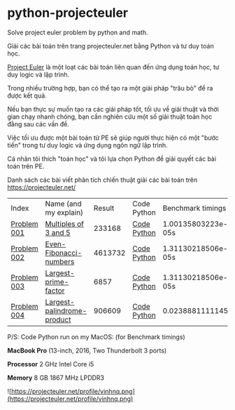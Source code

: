 # python-projecteuler
Solve project euler problem by python and math.

Giải các bài toán trên trang projecteuler.net bằng Python và tư duy toán học.


[Project Euler](https://projecteuler.net/) là một loạt các bài toán liên quan đến ứng dụng toán học, tư duy logic và lập trình.

Trong nhiều trường hợp, bạn có thể tạo ra một giải pháp "trâu bò" để ra được kết quả.

Nếu bạn thực sự muốn tạo ra các giải pháp tốt, tối ưu về giải thuật và thời gian chạy nhanh chóng, bạn cần nghiên cứu một số giải thuật toán học đằng sau các vấn đề.

Việc tối ưu được một bài toán từ PE sẽ giúp người thực hiện có một "bước tiến" trong tư duy logic và ứng dụng ngôn ngữ lập trình.


Cá nhân tôi thích "toán học" và tôi lựa chọn Python để giải quyết các bài toán trên PE.

Danh sách các bài viết phân tích chiến thuật giải các bài toán trên https://projecteuler.net/

<div class="table-responsive">
    <table  class="table table-striped table-bordered table-hover table-condensed">
        <tbody>
            <tr>
                <td>
                    Index
                </td>
                <td>
                    Name (and my explain)
                </td>
                <td>
                    Result
                </td>
                <td>
                    Code Python
                </td>
                <td>
                    Benchmark timings
                </td>
            </tr>
            <tr>
                <td>
                    <a href="https://projecteuler.net/problem=1">Problem 001</a>
                </td>
                <td>
                    <a href="/2018-06-08-Python-Project-Euler-PE001-Multiples-of-3-and-5/">Multiples of 3 and 5</a>
                </td>
                <td>
                    233168
                </td>
                <td>
                    <a href="https://github.com/quangvinh86/python-projecteuler/tree/master/PE-001">Code Python</a>
                </td>
                <td>
                    1.00135803223e-05s
                </td>
            </tr>
            <tr>
                <td>
                    <a href="https://projecteuler.net/problem=2">Problem 002</a>
                </td>
                <td>
                    <a href="/2018-06-08-Python-Project-Euler-PE002-Even-Fibonacci-numbers/">Even-Fibonacci-numbers</a>
                </td>
                <td>
                    4613732
                </td>
                <td>
                    <a href="https://github.com/quangvinh86/python-projecteuler/tree/master/PE-002">Code Python</a>
                </td>
                <td>
                    1.31130218506e-05s
                </td>
            </tr>
            <tr>
                <td>
                    <a href="https://projecteuler.net/problem=3">Problem 003</a>
                </td>
                <td>
                    <a href="/2018-06-08-Python-Project-Euler-PE003-Largest-prime-factor/">Largest-prime-factor</a>
                </td>
                <td>
                    6857
                </td>
                <td>
                    <a href="https://github.com/quangvinh86/python-projecteuler/tree/master/PE-003">Code Python</a>
                </td>
                <td>
                    1.31130218506e-05s
                </td>
            </tr>
            <tr>
                <td>
                    <a href="https://projecteuler.net/problem=4">Problem 004</a>
                </td>
                <td>
                    <a href="2018-06-09-Python-Project-Euler-PE004-Largest-palindrome-product ">Largest-palindrome-product</a>
                </td>
                <td>
                    906609
                </td>
                <td>
                    <a href="https://github.com/quangvinh86/python-projecteuler/tree/master/PE-004">Code Python</a>
                </td>
                <td>
                    0.0238881111145s
                </td>
            </tr>
            <!-- <tr>
                <td>
                    <a href="https://projecteuler.net/problem=4">Problem 004</a>
                </td>
                <td>
                    <a href="/2018-06-09-Python-Project-Euler-PE004-Largest-palindrome-product/">Largest-prime-factor</a>
                </td>
                <td>
                    4613732
                </td>
                <td>
                    <a href="https://github.com/quangvinh86/python-projecteuler/tree/master/PE-004">Code Python</a>
                </td>
                <td>
                    0.00604486465454s
                </td>
            </tr> -->
            <!-- <tr>
                <td>
                    <a href="https://projecteuler.net/problem=3">Problem 003</a>
                </td>
                <td>
                    <a href="/2018-06-08-Python-Project-Euler-PE003-Largest-prime-factor/">Largest-prime-factor</a>
                </td>
                <td>
                    4613732
                </td>
                <td>
                    <a href="https://github.com/quangvinh86/python-projecteuler/tree/master/PE-003">Code Python</a>
                </td>
                <td>
                    1.31130218506e-05s
                </td>
            </tr> -->
        </tbody>
    </table>
</div>

P/S: Code Python run on my MacOS: (for Benchmark timings)

**MacBook Pro** (13-inch, 2016, Two Thunderbolt 3 ports)

**Processor** 2 GHz Intel Core i5

**Memory** 8 GB 1867 MHz LPDDR3

![https://projecteuler.net/profile/vinhnq.png](https://projecteuler.net/profile/vinhnq.png)
